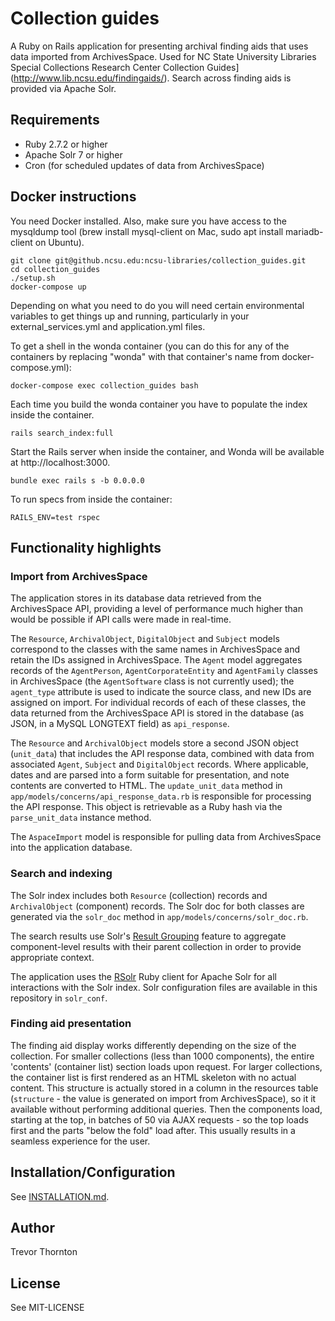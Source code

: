 # Collection guides

A Ruby on Rails application for presenting archival finding aids that uses data
imported from ArchivesSpace. Used for NC State University Libraries Special Collections Research Center Collection Guides](http://www.lib.ncsu.edu/findingaids/). Search across finding aids is
provided via Apache Solr.

## Requirements

* Ruby 2.7.2 or higher
* Apache Solr 7 or higher
* Cron (for scheduled updates of data from ArchivesSpace)



## Docker instructions

You need Docker installed. Also, make sure you have access to the mysqldump tool (brew install mysql-client on Mac, sudo apt install mariadb-client on Ubuntu).

    git clone git@github.ncsu.edu:ncsu-libraries/collection_guides.git
    cd collection_guides
    ./setup.sh
    docker-compose up

Depending on what you need to do you will need certain environmental variables to get things up and running, particularly in your external_services.yml and application.yml files. 

To get a shell in the wonda container (you can do this for any of the containers by replacing "wonda" with that container's name from docker-compose.yml):

    docker-compose exec collection_guides bash

Each time you build the wonda container you have to populate the index inside the container. 

    rails search_index:full

Start the Rails server when inside the container, and Wonda will be available at http://localhost:3000. 

    bundle exec rails s -b 0.0.0.0

To run specs from inside the container:

    RAILS_ENV=test rspec



## Functionality highlights

### Import from ArchivesSpace

The application stores in its database data retrieved from the ArchivesSpace API, providing a level of performance much higher than would be possible if API calls were made in real-time.

The `Resource`, `ArchivalObject`, `DigitalObject` and `Subject` models correspond to the classes with the same names in ArchivesSpace and retain the IDs assigned in ArchivesSpace. The `Agent` model aggregates records of the `AgentPerson`, `AgentCorporateEntity` and `AgentFamily` classes in ArchivesSpace (the `AgentSoftware` class is not currently used); the `agent_type` attribute is used to indicate the source class, and new IDs are assigned on import. For individual records of each of these classes, the data returned from the ArchivesSpace API is stored in the database (as JSON, in a MySQL LONGTEXT field) as `api_response`.

The `Resource` and `ArchivalObject` models store a second JSON object (`unit_data`) that includes the API response data, combined with data from associated `Agent`, `Subject` and `DigitalObject` records. Where applicable, dates and are parsed into a form suitable for presentation, and note contents are converted to HTML. The `update_unit_data` method in `app/models/concerns/api_response_data.rb` is responsible for processing the API response. This object is retrievable as a Ruby hash via the `parse_unit_data` instance method.

The `AspaceImport` model is responsible for pulling data from ArchivesSpace into the application database.


### Search and indexing

The Solr index includes both `Resource` (collection) records and `ArchivalObject` (component) records. The Solr doc for both classes are generated via the `solr_doc` method in `app/models/concerns/solr_doc.rb`.

The search results use Solr's [Result Grouping](https://cwiki.apache.org/confluence/display/solr/Result+Grouping) feature to aggregate component-level results with their parent collection in order to provide appropriate context.

The application uses the [RSolr](https://github.com/rsolr/rsolr) Ruby client for Apache Solr for all interactions with the Solr index. Solr configuration files are available in this repository in `solr_conf`.


### Finding aid presentation

The finding aid display works differently depending on the size of the collection. For smaller collections (less than 1000 components), the entire 'contents' (container list) section loads upon request. For larger collections, the container list is first rendered as an HTML skeleton with no actual content. This structure is actually stored in a column in the resources table (`structure` - the value is generated on import from ArchivesSpace), so it it available without performing additional queries. Then the components load, starting at the top, in batches of 50 via AJAX requests - so the top loads first and the parts "below the fold" load after. This usually results in a seamless experience for the user.


## Installation/Configuration

See [INSTALLATION.md](./INSTALLATION.md).


## Author

Trevor Thornton


## License

See MIT-LICENSE

